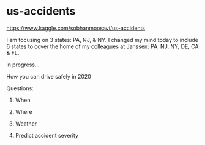 # us-accidents
https://www.kaggle.com/sobhanmoosavi/us-accidents

I am focusing on 3 states: PA, NJ, & NY.
I changed my mind today to include 6 states to cover the home of my colleagues at Janssen: PA, NJ, NY, DE, CA & FL.

in progress...

How you can drive safely in 2020

Questions:

1. When

2. Where

3. Weather

4. Predict accident severity
